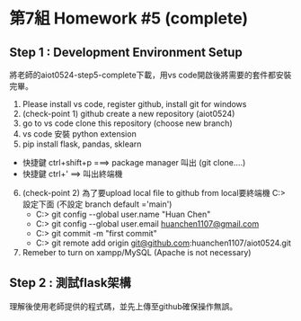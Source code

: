 # 第7組 Homework #5 (complete)

## Step 1 : Development Environment Setup
將老師的aiot0524-step5-complete下載，用vs code開啟後將需要的套件都安裝完畢。
1. Please install vs code, register github, install git for windows
2. (check-point 1) github create a new repository (aiot0524)
3. go to vs code clone this repository (choose new branch) 
4. vs code 安裝 python extension 
5. pip install flask, pandas, sklearn 
  * 快捷鍵 ctrl+shift+p ===> package manager 叫出 (git clone....)
  * 快捷鍵 ctrl+' ==> 叫出終端機 
6. (check-point 2) 為了要upload local file to github from local要終端機 C:> 設定下面 (不設定 branch default ='main')
   * C:> git config --global user.name "Huan Chen"
   * C:> git config --global user.email huanchen1107@gmail.com
   * C:> git commit -m "first commit"
   * C:> git remote add origin git@github.com:huanchen1107/aiot0524.git
7. Remeber to turn on xampp/MySQL (Apache is not necessary)

## Step 2 : 測試flask架構
理解後使用老師提供的程式碼，並先上傳至github確保操作無誤。

